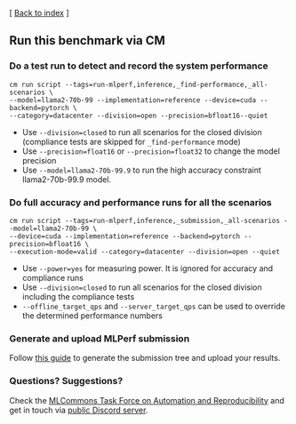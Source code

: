 [ [Back to index](README.md) ]


## Run this benchmark via CM


### Do a test run to detect and record the system performance

```
cm run script --tags=run-mlperf,inference,_find-performance,_all-scenarios \
--model=llama2-70b-99 --implementation=reference --device=cuda --backend=pytorch \
--category=datacenter --division=open --precision=bfloat16--quiet 
```
* Use `--division=closed` to run all scenarios for the closed division (compliance tests are skipped for `_find-performance` mode)
* Use `--precision=float16` or `--precision=float32` to change the model precision
* Use `--model=llama2-70b-99.9` to run the high accuracy constraint llama2-70b-99.9 model.



### Do full accuracy and performance runs for all the scenarios

```
cm run script --tags=run-mlperf,inference,_submission,_all-scenarios --model=llama2-70b-99 \
--device=cuda --implementation=reference --backend=pytorch --precision=bfloat16 \
--execution-mode=valid --category=datacenter --division=open --quiet
```

* Use `--power=yes` for measuring power. It is ignored for accuracy and compliance runs
* Use `--division=closed` to run all scenarios for the closed division including the compliance tests
* `--offline_target_qps` and `--server_target_qps` can be used to override the determined performance numbers

### Generate and upload MLPerf submission

Follow [this guide](../Submission.md) to generate the submission tree and upload your results.


### Questions? Suggestions?

Check the [MLCommons Task Force on Automation and Reproducibility](../../../taskforce.md) 
and get in touch via [public Discord server](https://discord.gg/JjWNWXKxwT).
